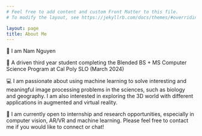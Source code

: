```yaml
---
# Feel free to add content and custom Front Matter to this file.
# To modify the layout, see https://jekyllrb.com/docs/themes/#overriding-theme-defaults

layout: page
title: About Me
---
```

👋 I am Nam Nguyen

🏫 A driven third year student completing the Blended BS + MS Computer Science Program at Cal Poly SLO (March 2024)

💻 I am passionate about using machine learning to solve interesting and meaningful image processing problems in the sciences, such as biology and geography. I am also interested in exploring the 3D world with different applications in augmented and virtual reality. 

💼 I am currently open to internship and research opportunities, especially in computer vision, AR/VR and machine learning. Please feel free to contact me if you would like to connect or chat!